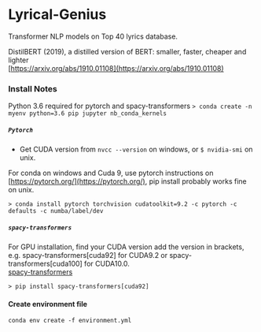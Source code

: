 # Lyrical-Genius
Transformer NLP models on Top 40 lyrics database.

DistilBERT (2019), a distilled version of BERT: smaller, faster, cheaper and lighter  
[https://arxiv.org/abs/1910.01108](https://arxiv.org/abs/1910.01108)


### Install Notes
Python 3.6 required for pytorch and spacy-transformers
```> conda create -n myenv python=3.6 pip jupyter nb_conda_kernels```

##### `Pytorch`  
* Get CUDA version from `nvcc --version` on windows, or `$ nvidia-smi` on unix.  

For conda on windows and Cuda 9, use pytorch instructions on [https://pytorch.org/](https://pytorch.org/), pip install probably works fine on unix.  

```> conda install pytorch torchvision cudatoolkit=9.2 -c pytorch -c defaults -c numba/label/dev```



##### `spacy-transformers`
For GPU installation, find your CUDA version add the version in brackets, e.g. spacy-transformers[cuda92] for CUDA9.2 or spacy-transformers[cuda100] for CUDA10.0.   
[spacy-transformers](https://github.com/explosion/spacy-transformers#-quickstart)

```> pip install spacy-transformers[cuda92]```





#### Create environment file
```conda env create -f environment.yml```
